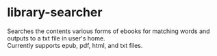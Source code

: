 # library-searcher  
Searches the contents various forms of ebooks for matching words and outputs to a txt file in user's home.  
Currently supports epub, pdf, html, and txt files.  
